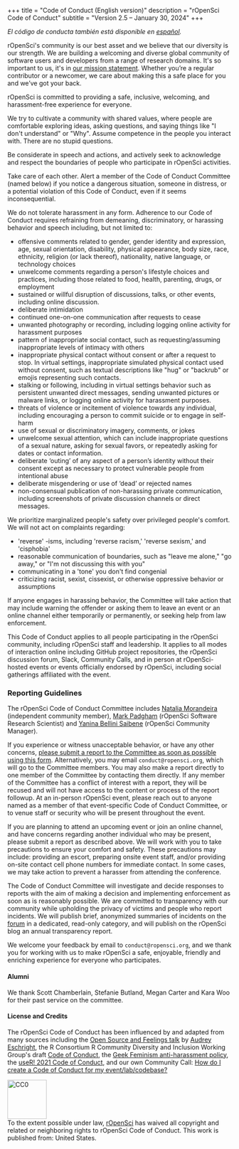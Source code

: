 +++
title = "Code of Conduct (English version)"
description = "rOpenSci Code of Conduct"
subtitle = "Version 2.5 – January 30, 2024"
+++

_El código de conducta también está disponible en [español](/es/codigo-de-conducta)._

rOpenSci's community is our best asset and we believe that our diversity is our strength. We are building a welcoming and diverse global community of software users and developers from a range of research domains. It's so important to us, it's in [our mission statement](/about/). Whether you’re a regular contributor or a newcomer, we care about making this a safe place for you and we’ve got your back.

rOpenSci is committed to providing a safe, inclusive, welcoming, and harassment-free experience for everyone.

We try to cultivate a community with shared values, where people are comfortable exploring ideas, asking questions, and saying things like "I don't understand" or "Why". Assume competence in the people you interact with. There are no stupid questions.

Be considerate in speech and actions, and actively seek to acknowledge and respect the boundaries of people who participate in rOpenSci activities.

Take care of each other. Alert a member of the Code of Conduct Committee (named below) if you notice a dangerous situation, someone in distress, or a potential violation of this Code of Conduct, even if it seems inconsequential.

We do not tolerate harassment in any form. Adherence to our Code of Conduct requires refraining from demeaning, discriminatory, or harassing behavior and speech including, but not limited to:

- offensive comments related to gender, gender identity and expression, age, sexual orientation, disability, physical appearance, body size, race, ethnicity, religion (or lack thereof), nationality, native language, or technology choices
- unwelcome comments regarding a person's lifestyle choices and practices, including those related to food, health, parenting, drugs, or employment
- sustained or willful disruption of discussions, talks, or other events, including online discussion.
- deliberate intimidation
- continued one-on-one communication after requests to cease
- unwanted photography or recording, including logging online activity for harassment purposes
- pattern of inappropriate social contact, such as requesting/assuming inappropriate levels of intimacy with others
- inappropriate physical contact without consent or after a request to stop. In virtual settings, inappropriate simulated physical contact used without consent, such as textual descriptions like "hug" or "backrub" or emojis representing such contacts.
- stalking or following, including in virtual settings behavior such as persistent unwanted direct messages, sending unwanted pictures or malware links, or logging online activity for harassment purposes.
- threats of violence or incitement of violence towards any individual, including encouraging a person to commit suicide or to engage in self-harm
- use of sexual or discriminatory imagery, comments, or jokes
- unwelcome sexual attention, which can include inappropriate questions of a sexual nature, asking for sexual favors, or repeatedly asking for dates or contact information.
- deliberate ‘outing’ of any aspect of a person’s identity without their consent except as necessary to protect vulnerable people from intentional abuse
- deliberate misgendering or use of ‘dead’ or rejected names
- non-consensual publication of non-harassing private communication, including screenshots of private discussion channels or direct messages.

We prioritize marginalized people's safety over privileged people's comfort. We will not act on complaints regarding:

- 'reverse' -isms, including 'reverse racism,' 'reverse sexism,' and 'cisphobia'
- reasonable communication of boundaries, such as "leave me alone," "go away," or "I'm not discussing this with you"
- communicating in a 'tone' you don't find congenial
- criticizing racist, sexist, cissexist, or otherwise oppressive behavior or assumptions

If anyone engages in harassing behavior, the Committee will take action that may include warning the offender or asking them to leave an event or an online channel either temporarily or permanently, or seeking help from law enforcement.

This Code of Conduct applies to all people participating in the rOpenSci community, including rOpenSci staff and leadership. It applies to all modes of interaction online including GitHub project repositories, the rOpenSci discussion forum, Slack, Community Calls, and in person at rOpenSci-hosted events or events officially endorsed by rOpenSci, including social gatherings affiliated with the event.

### Reporting Guidelines

The rOpenSci Code of Conduct Committee includes [Natalia Morandeira](https://nmorandeira.netlify.app) (independent community member), [Mark Padgham](/author/mark-padgham) (rOpenSci Software Research Scientist) and [Yanina Bellini Saibene](/author/yanina-bellini-saibene/) (rOpenSci Community Manager).

If you experience or witness unacceptable behavior, or have any other concerns, [please submit a report  to the Committee as soon as possible using this form](https://forms.gle/8zKztThp2yLJ6KYa6). Alternatively, you may email `conduct@ropensci.org`, which will go to the Committee members. You may also make a report directly to one member of the Committee by contacting them directly. If any member of the Committee has a conflict of interest with a report, they will be recused and will not have access to the content or process of the report followup. At an in-person rOpenSci event, please reach out to anyone named as a member of that event-specific Code of Conduct Committee, or to venue staff or security who will be present throughout the event.

If you are planning to attend an upcoming event or join an online channel, and have concerns regarding another individual who may be present, please submit a report as described above. We will work with you to take precautions to ensure your comfort and safety. These precautions may include: providing an escort, preparing onsite event staff, and/or providing on-site contact cell phone numbers for immediate contact. In some cases, we may take action to prevent a harasser from attending the conference.

The Code of Conduct Committee will investigate and decide responses to reports with the aim of making a decision and implementing enforcement as soon as is reasonably possible. We are committed to transparency with our community while upholding the privacy of victims and people who report incidents. We will publish brief, anonymized summaries of incidents on the [forum](https://discuss.ropensci.org/c/conduct) in a dedicated, read-only category, and will publish on the rOpenSci blog an annual transparency report.

We welcome your feedback by email to `conduct@ropensci.org`, and we thank you for working with us to make rOpenSci a safe, enjoyable, friendly and enriching experience for everyone who participates.

#### Alumni

We thank Scott Chamberlain, Stefanie Butland, Megan Carter and Kara Woo for their past service on the committee. 

#### License and Credits

The rOpenSci Code of Conduct has been influenced by and adapted from many sources including the [Open Source and Feelings talk](https://youtu.be/nizfHxg8y3o) by [Audrey Eschright](https://lifeofaudrey.com/), the R Consortium R Community Diversity and Inclusion Working Group's draft [Code of Conduct](https://github.com/RConsortium/RCDI-WG/blob/0ca0a91dccc9296ff53a5806f52a2a49dbb8850d/conduct/code-of-conduct.md), the [Geek Feminism anti-harassment policy](https://geekfeminism.wikia.com/wiki/Community_anti-harassment/Policy), the [useR! 2021 Code of Conduct](https://user2021.r-project.org/participation/coc/), and our own Community Call: [How do I create a Code of Conduct for my event/lab/codebase?](/commcalls/2016-12-15/)

<p xmlns:dct="http://purl.org/dc/terms/" xmlns:vcard="http://www.w3.org/2001/vcard-rdf/3.0#">
  <a rel="license"
     href="https://creativecommons.org/publicdomain/zero/1.0/">
    <img src="https://i.creativecommons.org/p/zero/1.0/88x31.png" style="border-style: none; width: 88px;" alt="CC0" />
  </a>
  <br />
  To the extent possible under law,
  <a rel="dct:publisher"
     href="https://ropensci.org/">
    <span property="dct:title">rOpenSci</span></a>
  has waived all copyright and related or neighboring rights to
  <span property="dct:title">rOpenSci Code of Conduct</span>.
This work is published from:
<span property="vcard:Country" datatype="dct:ISO3166"
      content="US" about="https://ropensci.org/">
  United States</span>.
</p>
